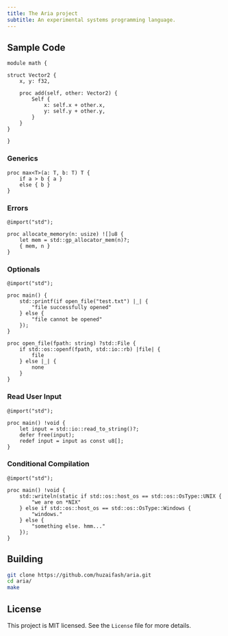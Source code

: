 ```yaml
---
title: The Aria project
subtitle: An experimental systems programming language.
---
```


## Sample Code 

```
module math {

struct Vector2 {
	x, y: f32,

	proc add(self, other: Vector2) {
		Self {
			x: self.x + other.x,
			y: self.y + other.y,
		}
	}
}

}
```

### Generics

```
proc max<T>(a: T, b: T) T {
	if a > b { a }
	else { b }
}
```

### Errors

```
@import("std");

proc allocate_memory(n: usize) ![]u8 {
	let mem = std::gp_allocator_mem(n)?;
	{ mem, n }
}
```

### Optionals

```
@import("std");

proc main() {
	std::printf(if open_file("test.txt") |_| {
		"file successfully opened"
	} else {
		"file cannot be opened"
	});
}

proc open_file(fpath: string) ?std::File {
	if std::os::openf(fpath, std::io::rb) |file| {
		file
	} else |_| {
		none
	}
}
```

### Read User Input

```
@import("std");

proc main() !void {
	let input = std::io::read_to_string()?;
	defer free(input);
	redef input = input as const u8[];
}
```

### Conditional Compilation

```
@import("std");

proc main() !void {
	std::writeln(static if std::os::host_os == std::os::OsType::UNIX {
		"we are on *NIX"
	} else if std::os::host_os == std::os::OsType::Windows {
		"windows."
	} else {
		"something else. hmm..."
	});
}
```

## Building

```sh
git clone https://github.com/huzaifash/aria.git
cd aria/
make
```

## License

This project is MIT licensed. See the `License` file 
for more details.

